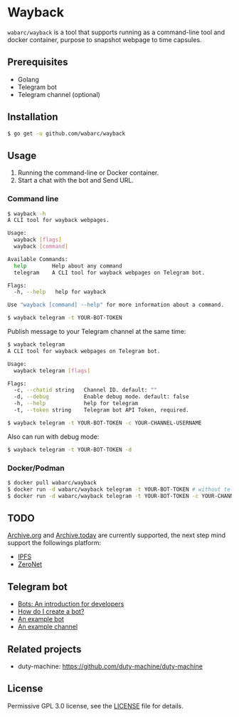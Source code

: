 # Wayback

`wabarc/wayback` is a tool that supports running as a command-line tool and docker container, purpose to snapshot webpage to time capsules.

## Prerequisites

- Golang
- Telegram bot
- Telegram channel (optional)

## Installation

```sh
$ go get -u github.com/wabarc/wayback
```

## Usage

1. Running the command-line or Docker container.
2. Start a chat with the bot and Send URL.

### Command line

```sh
$ wayback -h
A CLI tool for wayback webpages.

Usage:
  wayback [flags]
  wayback [command]

Available Commands:
  help        Help about any command
  telegram    A CLI tool for wayback webpages on Telegram bot.

Flags:
  -h, --help   help for wayback

Use "wayback [command] --help" for more information about a command.

$ wayback telegram -t YOUR-BOT-TOKEN
```

Publish message to your Telegram channel at the same time:

```sh
$ wayback telegram
A CLI tool for wayback webpages on Telegram bot.

Usage:
  wayback telegram [flags]

Flags:
  -c, --chatid string   Channel ID. default: ""
  -d, --debug           Enable debug mode. default: false
  -h, --help            help for telegram
  -t, --token string    Telegram bot API Token, required.

$ wayback telegram -t YOUR-BOT-TOKEN -c YOUR-CHANNEL-USERNAME
```

Also can run with debug mode:

```sh
$ wayback telegram -t YOUR-BOT-TOKEN -d
```

### Docker/Podman

```sh
$ docker pull wabarc/wayback
$ docker run -d wabarc/wayback telegram -t YOUR-BOT-TOKEN # without telegram channel
$ docker run -d wabarc/wayback telegram -t YOUR-BOT-TOKEN -c YOUR-CHANNEL-USERNAME # with telegram channel
```

## TODO

[Archive.org](https://web.archive.org/) and [Archive.today](https://archive.today/) are currently supported, the next step mind support the followings platform:

- [IPFS](https://ipfs.io/)
- [ZeroNet](https://zeronet.io/)

## Telegram bot

- [Bots: An introduction for developers](https://core.telegram.org/bots)
- [How do I create a bot?](https://core.telegram.org/bots#3-how-do-i-create-a-bot)
- [An example bot](http://t.me/wabarc_bot)
- [An example channel](http://t.me/wbrc_channel)

## Related projects

- duty-machine: <https://github.com/duty-machine/duty-machine>

## License

Permissive GPL 3.0 license, see the [LICENSE](https://github.com/wabarc/wayback/blob/master/LICENSE) file for details.
